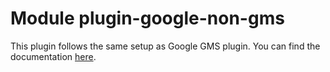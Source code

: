 # Module plugin-google-non-gms

This plugin follows the same setup as Google GMS plugin. You can find the documentation [here](/packages/plugin-google-gms/Readme.md).
